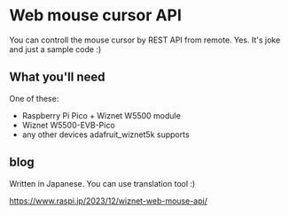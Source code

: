# Web mouse cursor API

You can controll the mouse cursor by REST API from remote.
Yes. It's joke and just a sample code :)

## What you'll need

One of these:
* Raspberry Pi Pico + Wiznet W5500 module
* Wiznet W5500-EVB-Pico
* any other devices adafruit_wiznet5k supports

## blog

Written in Japanese. You can use translation tool :)

https://www.raspi.jp/2023/12/wiznet-web-mouse-api/